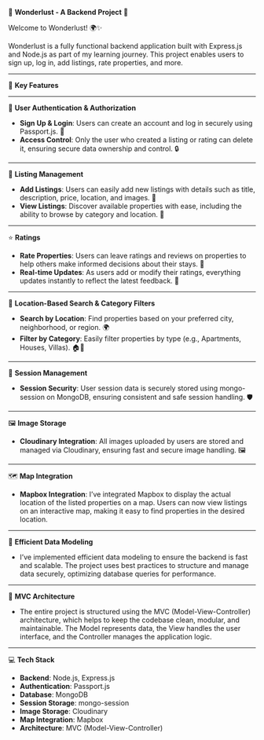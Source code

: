 🌟 **Wonderlust - A Backend Project** 🌟

Welcome to Wonderlust! 🌍✨

Wonderlust is a fully functional backend application built with Express.js and Node.js as part of my learning journey. This project enables users to sign up, log in, add listings, rate properties, and more.

---

🚀 **Key Features**

---

🔐 **User Authentication & Authorization**
- **Sign Up & Login**: Users can create an account and log in securely using Passport.js. 💬
- **Access Control**: Only the user who created a listing or rating can delete it, ensuring secure data ownership and control. 🔒

---

🏡 **Listing Management**
- **Add Listings**: Users can easily add new listings with details such as title, description, price, location, and images. 📸
- **View Listings**: Discover available properties with ease, including the ability to browse by category and location. 🧳

---

⭐ **Ratings**
- **Rate Properties**: Users can leave ratings and reviews on properties to help others make informed decisions about their stays. 📝
- **Real-time Updates**: As users add or modify their ratings, everything updates instantly to reflect the latest feedback. 🔄

---

📍 **Location-Based Search & Category Filters**
- **Search by Location**: Find properties based on your preferred city, neighborhood, or region. 🌍
- **Filter by Category**: Easily filter properties by type (e.g., Apartments, Houses, Villas). 🏠🏢

---

💾 **Session Management**
- **Session Security**: User session data is securely stored using mongo-session on MongoDB, ensuring consistent and safe session handling. 🛡️

---

🖼️ **Image Storage**
- **Cloudinary Integration**: All images uploaded by users are stored and managed via Cloudinary, ensuring fast and secure image handling. 🖼️

---

🗺️ **Map Integration**
- **Mapbox Integration**: I’ve integrated Mapbox to display the actual location of the listed properties on a map. Users can now view listings on an interactive map, making it easy to find properties in the desired location.

---

🔧 **Efficient Data Modeling**
- I’ve implemented efficient data modeling to ensure the backend is fast and scalable. The project uses best practices to structure and manage data securely, optimizing database queries for performance.

---

🔄 **MVC Architecture**
- The entire project is structured using the MVC (Model-View-Controller) architecture, which helps to keep the codebase clean, modular, and maintainable. The Model represents data, the View handles the user interface, and the Controller manages the application logic.

---

💻 **Tech Stack**
- **Backend**: Node.js, Express.js
- **Authentication**: Passport.js
- **Database**: MongoDB
- **Session Storage**: mongo-session
- **Image Storage**: Cloudinary
- **Map Integration**: Mapbox
- **Architecture**: MVC (Model-View-Controller)
